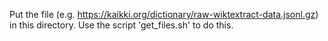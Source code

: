Put the file (e.g. https://kaikki.org/dictionary/raw-wiktextract-data.jsonl.gz) in this directory.
Use the script 'get_files.sh' to do this.
